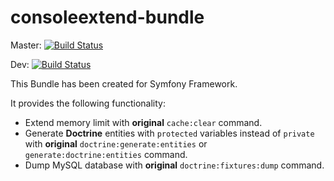 # consoleextend-bundle

Master: [![Build Status](https://travis-ci.org/skillberto/consoleextend-bundle.svg?branch=master)](https://travis-ci.org/skillberto/consoleextend-bundle)

Dev: [![Build Status](https://travis-ci.org/skillberto/consoleextend-bundle.svg?branch=dev)](https://travis-ci.org/skillberto/consoleextend-bundle)

This Bundle has been created for Symfony Framework.

It provides the following functionality:
* Extend memory limit with **original** `cache:clear` command.
* Generate **Doctrine** entities with `protected` variables instead of `private` with **original** `doctrine:generate:entities` or `generate:doctrine:entities` command.
* Dump MySQL database with **original** `doctrine:fixtures:dump` command.



